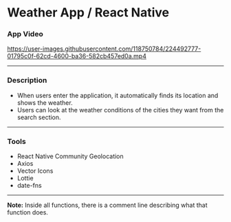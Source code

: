 # Weather App / React Native 

### App Video
https://user-images.githubusercontent.com/118750784/224492777-01795c0f-62cd-4600-ba36-582cb457ed0a.mp4
____________
### Description 
- When users enter the application, it automatically finds its location and shows the weather.
- Users can look at the weather conditions of the cities they want from the search section.
___________________
### Tools
- React Native Community Geolocation
- Axios
- Vector Icons
- Lottie
- date-fns
___________________

**Note:** Inside all functions, there is a comment line describing what that function does.
